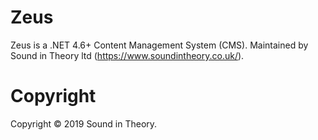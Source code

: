 # Zeus
Zeus is a .NET 4.6+ Content Management System (CMS). Maintained by Sound in Theory ltd (https://www.soundintheory.co.uk/).

# Copyright
Copyright © 2019 Sound in Theory.
